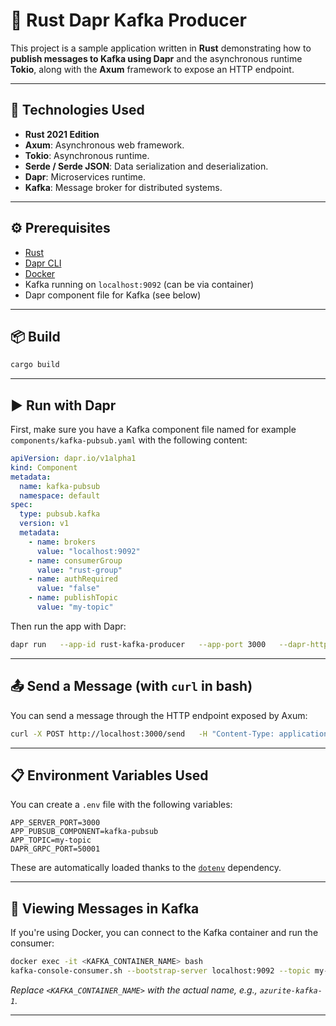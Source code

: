 
# 🦀 Rust Dapr Kafka Producer

This project is a sample application written in **Rust** demonstrating how to **publish messages to Kafka using Dapr** and the asynchronous runtime **Tokio**, along with the **Axum** framework to expose an HTTP endpoint.

---

## 🚀 Technologies Used

- **Rust 2021 Edition**
- **Axum**: Asynchronous web framework.
- **Tokio**: Asynchronous runtime.
- **Serde / Serde JSON**: Data serialization and deserialization.
- **Dapr**: Microservices runtime.
- **Kafka**: Message broker for distributed systems.

---

## ⚙️ Prerequisites

- [Rust](https://www.rust-lang.org/tools/install)
- [Dapr CLI](https://docs.dapr.io/get-dapr/cli/)
- [Docker](https://www.docker.com/)
- Kafka running on `localhost:9092` (can be via container)
- Dapr component file for Kafka (see below)

---

## 📦 Build

```bash
cargo build
```

---

## ▶️ Run with Dapr

First, make sure you have a Kafka component file named for example `components/kafka-pubsub.yaml` with the following content:

```yaml
apiVersion: dapr.io/v1alpha1
kind: Component
metadata:
  name: kafka-pubsub
  namespace: default
spec:
  type: pubsub.kafka
  version: v1
  metadata:
    - name: brokers
      value: "localhost:9092"
    - name: consumerGroup
      value: "rust-group"
    - name: authRequired
      value: "false"
    - name: publishTopic
      value: "my-topic"
```

Then run the app with Dapr:

```bash
dapr run   --app-id rust-kafka-producer   --app-port 3000   --dapr-http-port 3500   --dapr-grpc-port 50001   --resources-path ./components   cargo run
```

---

## 📤 Send a Message (with `curl` in bash)

You can send a message through the HTTP endpoint exposed by Axum:

```bash
curl -X POST http://localhost:3000/send   -H "Content-Type: application/json"   -d '{"id":"1", "value":"Hello from Rust + Kafka + Dapr!"}'
```

---

## 📋 Environment Variables Used

You can create a `.env` file with the following variables:

```env
APP_SERVER_PORT=3000
APP_PUBSUB_COMPONENT=kafka-pubsub
APP_TOPIC=my-topic
DAPR_GRPC_PORT=50001
```

These are automatically loaded thanks to the [`dotenv`](https://crates.io/crates/dotenv) dependency.

---

## 🧪 Viewing Messages in Kafka

If you're using Docker, you can connect to the Kafka container and run the consumer:

```bash
docker exec -it <KAFKA_CONTAINER_NAME> bash
kafka-console-consumer.sh --bootstrap-server localhost:9092 --topic my-topic --from-beginning
```

*Replace `<KAFKA_CONTAINER_NAME>` with the actual name, e.g., `azurite-kafka-1`.*

---

